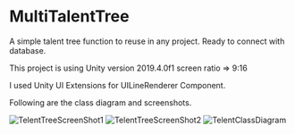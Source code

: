 # MultiTalentTree

A simple talent tree function to reuse in any project. 
Ready to connect with database.

This project is using Unity version 2019.4.0f1 screen ratio => 9:16

I used Unity UI Extensions for UILineRenderer Component.

Following are the class diagram and screenshots.

![TelentTreeScreenShot1](https://user-images.githubusercontent.com/17348039/87926480-c1eb6480-caa7-11ea-909e-8f9159032973.JPG)
![TelentTreeScreenShot2](https://user-images.githubusercontent.com/17348039/87926484-c31c9180-caa7-11ea-8cf1-70b634620b7f.JPG)
![TelentClassDiagram](https://user-images.githubusercontent.com/17348039/87926489-c3b52800-caa7-11ea-8511-60970e75094d.jpg)
